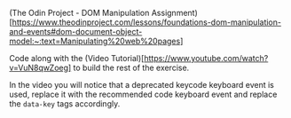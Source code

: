 (The Odin Project - DOM Manipulation Assignment)[https://www.theodinproject.com/lessons/foundations-dom-manipulation-and-events#dom-document-object-model:~:text=Manipulating%20web%20pages]

Code along with the (Video Tutorial)[https://www.youtube.com/watch?v=VuN8qwZoeg] to build the rest of the exercise.

In the video you will notice that a deprecated keycode keyboard event is used, replace it with the recommended code keyboard event and replace the `data-key` tags accordingly.
